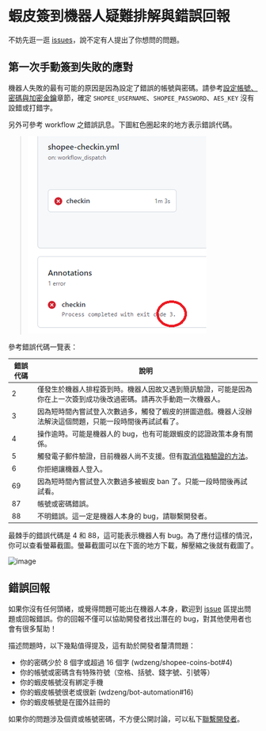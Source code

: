 # 蝦皮簽到機器人疑難排解與錯誤回報

不妨先逛一逛 [issues](https://github.com/wdzeng/bot-automation/issues?q=)，說不定有人提出了你想問的問題。

## 第一次手動簽到失敗的應對

機器人失敗的最有可能的原因是因為設定了錯誤的帳號與密碼。請參考[設定帳號、密碼與加密金鑰](#設定帳號密碼與加密金鑰)章節，確定 `SHOPEE_USERNAME`、`SHOPEE_PASSWORD`、`AES_KEY` 沒有設錯或打錯字。

另外可參考 workflow 之錯誤訊息。下圖紅色圈起來的地方表示錯誤代碼。

> ![err](../img/error_msg.png)

參考錯誤代碼一覽表：

| 錯誤代碼 | 說明 |
| ------- | ---- |
| 2       | 僅發生於機器人排程簽到時。機器人因故又遇到簡訊驗證，可能是因為你在上一次簽到成功後改過密碼。請再次手動跑一次機器人。 |
| 3       | 因為短時間內嘗試登入次數過多，觸發了蝦皮的拼圖遊戲。機器人沒辦法解決這個問題，只能一段時間後再試試看了。 |
| 4       | 操作逾時。可能是機器人的 bug，也有可能跟蝦皮的認證政策本身有關係。 |
| 5       | 觸發電子郵件驗證，目前機器人尚不支援。但有[取消信箱驗證的方法](https://github.com/wdzeng/bot-automation/issues/12#issuecomment-1163863582)。 |
| 6       | 你拒絕讓機器人登入。 |
| 69      | 因為短時間內嘗試登入次數過多被蝦皮 ban 了。只能一段時間後再試試看。 |
| 87      | 帳號或密碼錯誤。 |
| 88      | 不明錯誤。這一定是機器人本身的 bug，請聯繫開發者。 |

最棘手的錯誤代碼是 4 和 88，這可能表示機器人有 bug。為了應付這樣的情況，你可以查看螢幕截圖。螢幕截圖可以在下面的地方下載，解壓縮之後就有截圖了。

![image](https://user-images.githubusercontent.com/39057640/174524917-0c07caa6-41ba-4ae4-9395-969aae104915.png)

## 錯誤回報

如果你沒有任何頭緒，或覺得問題可能出在機器人本身，歡迎到 [issue](https://github.com/wdzeng/bot-automation/issues?q=) 區提出問題或回報錯誤。你的回報不僅可以協助開發者找出潛在的 bug，對其他使用者也會有很多幫助！

描述問題時，以下幾點值得提及，這有助於開發者釐清問題：

- 你的密碼少於 8 個字或超過 16 個字 (wdzeng/shopee-coins-bot#4)
- 你的帳號或密碼含有特殊符號（空格、括號、錢字號、引號等）
- 你的蝦皮帳號沒有綁定手機
- 你的蝦皮帳號很老或很新 (wdzeng/bot-automation#16)
- 你的蝦皮帳號是在國外註冊的

如果你的問題涉及個資或帳號密碼，不方便公開討論，可以私下[聯繫開發者](../README.md#聯繫開發者)。
